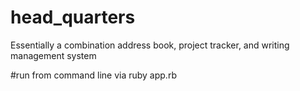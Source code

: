 # head_quarters
Essentially a combination address book, project tracker, and writing management system 

#run from command line
via ruby app.rb
